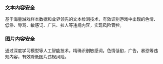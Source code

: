 ### 文本内容安全
基于海量游戏样本数据和业界领先的文本检测技术，有效识别游戏中出现的色情、低俗、辱骂、敏感词、广告、拉人等违规内容，实现风险管控。

### 图片内容安全
通过深度学习模型等人工智能技术，精确识别敏感词，色情低俗，广告，暴恐等违规内容，有效降低图片违规风险。
